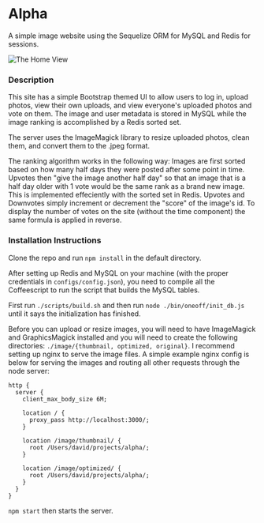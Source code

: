 Alpha
=============

A simple image website using the Sequelize ORM for MySQL and Redis for sessions.

![The Home View](https://www.dropbox.com/s/9cygmrd9imcm1fb/Screenshot%202014-10-28%2012.03.50.png?dl=1 "The homescreen")

### Description

This site has a simple Bootstrap themed UI to allow users to log in, upload photos, view their own uploads, and view everyone's uploaded photos and vote on them. The image and user metadata is stored in MySQL while the image ranking is accomplished by a Redis sorted set.

The server uses the ImageMagick library to resize uploaded photos, clean them, and convert them to the .jpeg format.

The ranking algorithm works in the following way: Images are first sorted based on how many half days they were posted after some point in time. Upvotes then "give the image another half day" so that an image that is a half day older with 1 vote would be the same rank as a brand new image. This is implemented effeciently with the sorted set in Redis. Upvotes and Downvotes simply increment or decrement the "score" of the image's id. To display the number of votes on the site (without the time component) the same formula is applied in reverse.

### Installation Instructions

Clone the repo and run `npm install` in the default directory.

After setting up Redis and MySQL on your machine (with the proper credentials in `configs/config.json`), 
you need to compile all the Coffeescript to run the script that builds the MySQL tables. 

First run `./scripts/build.sh` and then run `node ./bin/oneoff/init_db.js` until it says the initialization has finished.

Before you can upload or resize images, you will need to have ImageMagick and GraphicsMagick installed and you will need to create the following directories: `./image/{thumbnail, optimized, original}`. I recommend setting up nginx to serve the image files. A simple example nginx config is below for serving the images and routing all other requests through the node server:

```
http {
  server {
    client_max_body_size 6M;
    
    location / {
      proxy_pass http://localhost:3000/;
    }

    location /image/thumbnail/ {
      root /Users/david/projects/alpha/;
    }

    location /image/optimized/ {
      root /Users/david/projects/alpha/;
    }
  }
}
```

`npm start` then starts the server.

